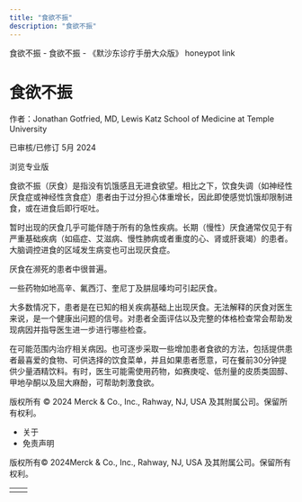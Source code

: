 ```yaml
---
title: "食欲不振"
description: "食欲不振"
---
```


﻿食欲不振 \- 食欲不振 \- 《默沙东诊疗手册大众版》 honeypot link

# 食欲不振

作者：Jonathan Gotfried, MD, Lewis Katz School of Medicine at Temple University

已审核/已修订 5月 2024

浏览专业版

食欲不振（厌食）是指没有饥饿感且无进食欲望。相比之下，饮食失调（如神经性厌食症或神经性贪食症）患者由于过分担心体重增长，因此即使感觉饥饿却限制进食，或在进食后即行呕吐。

暂时出现的厌食几乎可能伴随于所有的急性疾病。长期（慢性）厌食通常仅见于有严重基础疾病（如癌症、艾滋病、慢性肺病或者重度的心、肾或肝衰竭）的患者。大脑调控进食的区域发生病变也可出现厌食症。

厌食在濒死的患者中很普遍。

一些药物如地高辛、氟西汀、奎尼丁及肼屈嗪均可引起厌食。

大多数情况下，患者是在已知的相关疾病基础上出现厌食。无法解释的厌食对医生来说，是一个健康出问题的信号。对患者全面评估以及完整的体格检查常会帮助发现病因并指导医生进一步进行哪些检查。

在可能范围内治疗相关病因。也可逐步采取一些增加患者食欲的方法，包括提供患者最喜爱的食物、可供选择的饮食菜单，并且如果患者愿意，可在餐前30分钟提供少量酒精饮料。有时，医生可能需使用药物，如赛庚啶、低剂量的皮质类固醇、甲地孕酮以及屈大麻酚，可帮助刺激食欲。



版权所有 © 2024
Merck & Co., Inc., Rahway, NJ, USA 及其附属公司。保留所有权利。

- 关于
- 免责声明

版权所有© 2024Merck & Co., Inc., Rahway, NJ, USA 及其附属公司。保留所有权利。

|     |     |
| --- | --- |
|  |  |